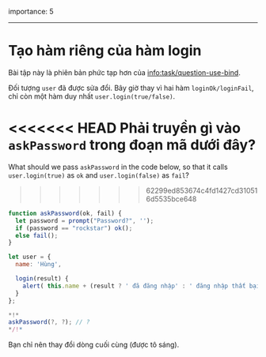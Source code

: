 importance: 5

---

# Tạo hàm riêng của hàm login

Bài tập này là phiên bản phức tạp hơn của <info:task/question-use-bind>. 

Đối tượng `user` đã được sửa đổi. Bây giờ thay vì hai hàm `loginOk/loginFail`, chỉ còn một hàm duy nhất `user.login(true/false)`.

<<<<<<< HEAD
Phải truyền gì vào `askPassword` trong đoạn mã dưới đây?
=======
What should we pass `askPassword` in the code below, so that it calls `user.login(true)` as `ok` and `user.login(false)` as `fail`?
>>>>>>> 62299ed853674c4fd1427cd310516d5535bce648

```js
function askPassword(ok, fail) {
  let password = prompt("Password?", '');
  if (password == "rockstar") ok();
  else fail();
}

let user = {
  name: 'Hùng',

  login(result) {
    alert( this.name + (result ? ' đã đăng nhập' : ' đăng nhập thất bại') );
  }
};

*!*
askPassword(?, ?); // ?
*/!*
```

Bạn chỉ nên thay đổi dòng cuối cùng (được tô sáng).

